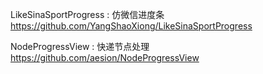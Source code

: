 LikeSinaSportProgress : 仿微信进度条
https://github.com/YangShaoXiong/LikeSinaSportProgress

NodeProgressView : 快递节点处理
https://github.com/aesion/NodeProgressView
